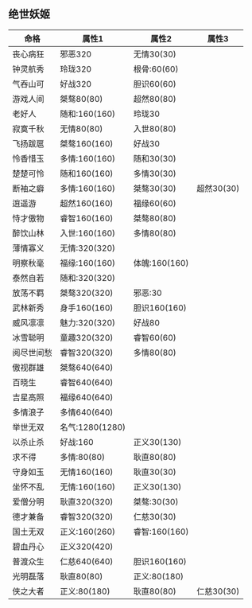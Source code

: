 ## 绝世妖姬

| 命格       | 属性1           | 属性2         | 属性3      |
| ---------- | --------------- | ------------- | ---------- |
| 丧心病狂   | 邪恶320         | 无情30(30)    |            |
| 钟灵航秀   | 玲珑320         | 根骨:60(60)   |            |
| 气吞山可   | 好战320         | 胆识60(60)    |            |
| 游戏人间   | 桀骜80(80)      | 超然80(80)    |            |
| 老好人     | 随和:160(160)   | 玲珑30        |            |
| 寂寞千秋   | 无情80(80)      | 入世80(80)    |            |
| 飞扬跋扈   | 桀骜160(160)    | 好战30        |            |
| 怜香惜玉   | 多情:160(160)   | 随和30(30)    |            |
| 楚楚可怜   | 随和160(160)    | 多情30(30)    |            |
| 断袖之癖   | 多情:160(160)   | 桀骜30(30)    | 超然30(30) |
| 逍遥游     | 超然160(160)    | 福缘60(60)    |            |
| 恃才傲物   | 睿智160(160)    | 桀骜80(80)    |            |
| 醉饮山林   | 入世:160(160)   | 多情80(80)    |            |
| 薄情寡义   | 无情:320(320)   |               |            |
| 明察秋毫   | 福缘:160(160)   | 体魄:160(160) |            |
| 泰然自若   | 随和:320(320)   |               |            |
| 放荡不羁   | 桀骜320(320)    | 邪恶:30       |            |
| 武林新秀   | 身手160(160)    | 胆识160(160)  |            |
| 威风凛凛   | 魅力:320(320)   | 好战80        |            |
| 冰雪聪明   | 童趣320(320)    | 睿智60(60)    |            |
| 阅尽世间愁 | 睿智320(320)    | 多情80(80)    |            |
| 傲视群雄   | 桀骜640(640)    |               |            |
| 百晓生     | 睿智640(640)    |               |            |
| 吉星高照   | 福缘640(640)    |               |            |
| 多情浪子   | 多情640(640)    |               |            |
| 举世无双   | 名气:1280(1280) |               |            |
| 以杀止杀   | 好战:160        | 正义30(130)   |            |
| 求不得     | 多情:80(80)     | 耿直80(80)    |            |
| 守身如玉   | 无情160(160)    | 耿直30(30)    |            |
| 坐怀不乱   | 无情:160(160)   | 正义30(130)   |            |
| 爱僧分明   | 耿直320(320)    | 桀骜:30(30)   |            |
| 德才兼备   | 睿智320(320)    | 仁慈30(30)    |            |
| 国土无双   | 正义:160(260)   | 睿智:160(160) |            |
| 碧血丹心   | 正义320(420)    |               |            |
| 普渡众生   | 仁慈640(640)    | 胆识160(160)  |            |
| 光明磊落   | 耿直80(80)      | 正义:80(180)  |            |
| 侠之大者   | 正义:80(180)    | 耿直80(80)    | 仁慈30(30) |